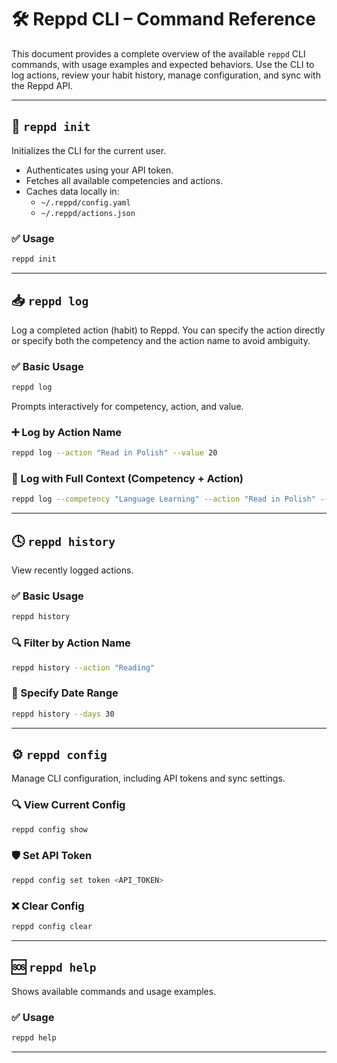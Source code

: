 # 🛠 Reppd CLI – Command Reference

This document provides a complete overview of the available `reppd` CLI commands, with usage examples and expected behaviors. Use the CLI to log actions, review your habit history, manage configuration, and sync with the Reppd API.

---


## 🚀 `reppd init`

Initializes the CLI for the current user.

- Authenticates using your API token.
- Fetches all available competencies and actions.
- Caches data locally in:
  - `~/.reppd/config.yaml`
  - `~/.reppd/actions.json`

### ✅ Usage
```bash
reppd init
```

---

## 📥 `reppd log`

Log a completed action (habit) to Reppd. You can specify the action directly or specify both the competency and the action name to avoid ambiguity.

### ✅ Basic Usage
```bash
reppd log
```
Prompts interactively for competency, action, and value.

### ➕ Log by Action Name
```bash
reppd log --action "Read in Polish" --value 20
```

### 🧠 Log with Full Context (Competency + Action)
```bash
reppd log --competency "Language Learning" --action "Read in Polish" --value 20
```

---

## 🕓 `reppd history`

View recently logged actions.

### ✅ Basic Usage
```bash
reppd history
```

### 🔍 Filter by Action Name
```bash
reppd history --action "Reading"
```

### 📅 Specify Date Range
```bash
reppd history --days 30
```

---

## ⚙️ `reppd config`

Manage CLI configuration, including API tokens and sync settings.

### 🔍 View Current Config
```bash
reppd config show
```

### 🛡 Set API Token
```bash
reppd config set token <API_TOKEN>
```

### ❌ Clear Config
```bash
reppd config clear
```

---


## 🆘 `reppd help`

Shows available commands and usage examples.

### ✅ Usage
```bash
reppd help
```

---
